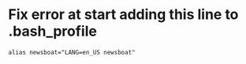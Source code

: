 # Fix error at start adding this line to .bash_profile
```shell
alias newsboat="LANG=en_US newsboat"
```
